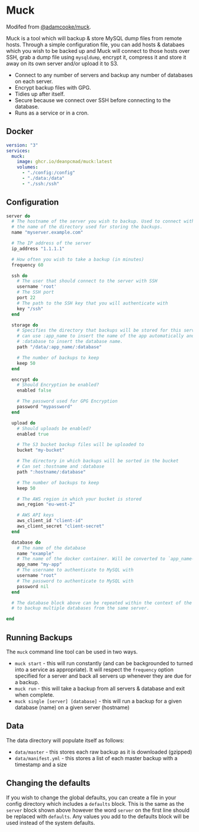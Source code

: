 # Muck

Modifed from [@adamcooke/muck](https://github.com/adamcooke/muck).

Muck is a tool which will backup & store MySQL dump files from remote hosts. Through a simple
configuration file, you can add hosts & databaes which you wish to be backed up and Muck will
connect to those hosts over SSH, grab a dump file using `mysqldump`, encrypt it,
compress it and store it away on its own server and/or upload it to S3.

* Connect to any number of servers and backup any number of databases on each server.
* Encrypt backup files with GPG.
* Tidies up after itself.
* Secure because we connect over SSH before connecting to the database.
* Runs as a service or in a cron.

## Docker

```yml
version: "3"
services:
  muck:
    image: ghcr.io/deanpcmad/muck:latest
    volumes:
      - "./config:/config"
      - "./data:/data"
      - "./ssh:/ssh"
```

## Configuration

```ruby
server do
  # The hostname of the server you wish to backup. Used to connect with SSH and
  # the name of the directory used for storing the backups.
  name "myserver.example.com"

  # The IP address of the server
  ip_address "1.1.1.1"

  # How often you wish to take a backup (in minutes)
  frequency 60

  ssh do
    # The user that should connect to the server with SSH
    username 'root'
    # The SSH port
    port 22
    # The path to the SSH key that you will authenticate with
    key "/ssh"
  end

  storage do
    # Specifies the directory that backups will be stored for this server. You
    # can use :app_name to insert the name of the app automatically and
    # :database to insert the database name.
    path "/data/:app_name/:database"

    # The number of backups to keep
    keep 50
  end

  encrypt do
    # Should Encryption be enabled?
    enabled false

    # The password used for GPG Encryption
    password "mypassword"
  end

  upload do
    # Should uploads be enabled?
    enabled true

    # The S3 bucket backup files will be uploaded to
    bucket "my-bucket"

    # The directory in which backups will be sorted in the bucket
    # Can set :hostname and :database
    path ":hostname/:database"

    # The number of backups to keep
    keep 50

    # The AWS region in which your bucket is stored
    aws_region "eu-west-2"

    # AWS API keys
    aws_client_id "client-id"
    aws_client_secret "client-secret"
  end

  database do
    # The name of the database
    name "example"
    # The name of the docker container. Will be converted to `app_name-mysql-1`
    app_name "my-app"
    # The username to authenticate to MySQL with
    username "root"
    # The password to authenticate to MySQL with
    password nil
  end

  # The database block above can be repeated within the context of the server
  # to backup multiple databases from the same server.

end
```

## Running Backups

The `muck` command line tool can be used in two ways.

* `muck start` - this will run constantly (and can be backgrounded to turned into a service as appropriate). It will respect the `frequency` option specified for a server and back all servers up whenever they are due for a backup.
* `muck run` - this will take a backup from all servers & database and exit when complete.
* `muck single [server] [database]` - this will run a backup for a given database (name) on a given server (hostname)

## Data

The data directory will populate itself as follows:

* `data/master` - this stores each raw backup as it is downloaded (gzipped)
* `data/manifest.yml` - this stores a list of each master backup with a timestamp and a size

## Changing the defaults

If you wish to change the global defaults, you can create a file in your config directory which includes a `defaults` block. This is the same as the `server` block shown above however the word `server` on the first line should be replaced with `defaults`. Any values you add to the defaults block will be used instead of the system defaults.
